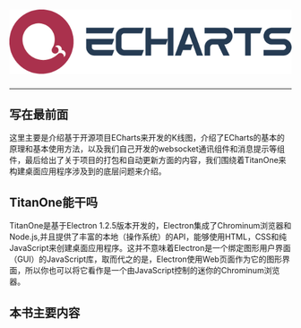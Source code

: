 # ![](/assets/logo.png) 

---

## 写在最前面

这里主要是介绍基于开源项目ECharts来开发的K线图，介绍了ECharts的基本的原理和基本使用方法，以及我们自己开发的websocket通讯组件和消息提示等组件，最后给出了关于项目的打包和自动更新方面的内容，我们围绕着TitanOne来构建桌面应用程序涉及到的底层问题来介绍。

## TitanOne能干吗

TitanOne是基于Electron 1.2.5版本开发的，Electron集成了Chrominum浏览器和Node.js,并且提供了丰富的本地（操作系统）的API，能够使用HTML，CSS和纯JavaScript来创建桌面应用程序。这并不意味着Electron是一个绑定图形用户界面（GUI）的JavaScript库，取而代之的是，Electron使用Web页面作为它的图形界面，所以你也可以将它看作是一个由JavaScript控制的迷你的Chrominum浏览器。

## 本书主要内容





